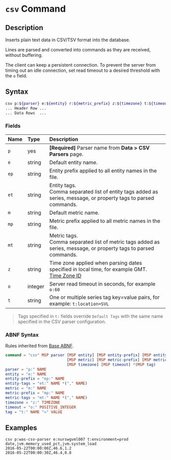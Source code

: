 # `csv` Command

## Description

Inserts plain text data in CSV/TSV format into the database.

Lines are parsed and converted into commands as they are received, without buffering.

The client can keep a persistent connection. To prevent the server from timing out an idle connection, set read timeout to a desired threshold with the `o` field.

## Syntax

```bash
csv p:${parser} e:${entity} r:${metric_prefix} z:${timezone} t:${timeout}
... Header Row ...
... Data Rows  ...
```

### Fields

| **Name** | **Type** | **Description** |
|:---|:---|:---|
| `p`         | yes          | **[Required]** Parser name from **Data > CSV Parsers** page. |
| `e`         | string       | Default entity name. |
| `ep`        | string       | Entity prefix applied to all entity names in the file. |
| `et`        | string       | Entity tags.<br>Comma separated list of entity tags added as series, message, or property tags to parsed commands. |
| `m`         | string       | Default metric name. |
| `mp`        | string       | Metric prefix applied to all metric names in the file. |
| `mt`        | string       | Metric tags.<br>Comma separated list of metric tags added as series, message, or property tags to parsed commands. |
| `z`         | string       | Time zone applied when parsing dates specified in local time, for example GMT.<br>[Time Zone ID](../../shared/timezone-abnf.md)  |
| `o`         | integer      | Server read timeout in seconds, for example `o:60` |
| `t`         | string       | One or multiple series tag key=value pairs, for example: `t:location=SVL` |

> Tags specified in `t:` fields override `Default Tags` with the same name specified in the CSV parser configuration.

### ABNF Syntax

Rules inherited from [Base ABNF](base-abnf.md).

```elm
command = "csv" MSP parser [MSP entity] [MSP entity-prefix] [MSP entity-tags]
                           [MSP metric] [MSP metric-prefix] [MSP metric-tags]
                           [MSP timezone] [MSP timeout] *(MSP tag)
parser = "p:" NAME
entity = "e:" NAME
entity-prefix = "ep:" NAME
entity-tags = "et:" NAME *("," NAME)
metric = "m:" NAME
metric-prefix = "mp:" NAME
metric-tags = "mt:" NAME *("," NAME)
timezone = "z:" TIMEZONE
timeout = "o:" POSITIVE_INTEGER
tag = "t:" NAME "=" VALUE
```

## Examples

```ls
csv p:was-csv-parser e:nurswgvml007 t:environment=prod
date,jvm.memory_used_pct,jvm.system_load
2016-05-22T00:00:00Z,46.6,1.2
2016-05-22T00:00:30Z,46.4,0.8
```
